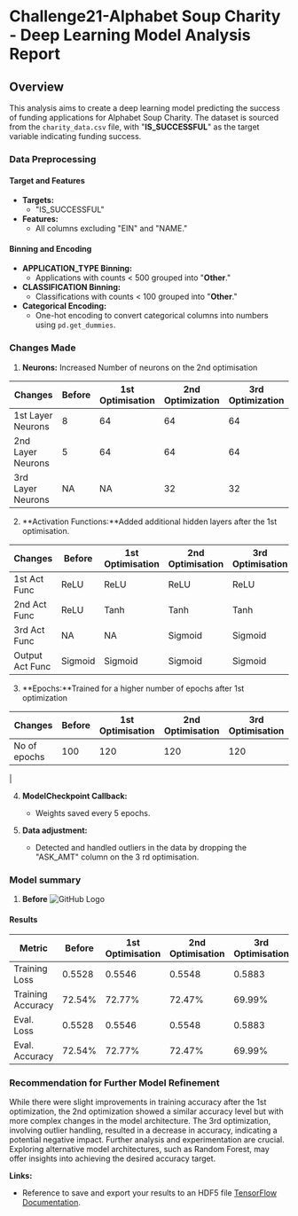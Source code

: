 # Challenge21-Alphabet Soup Charity - Deep Learning Model Analysis Report

## Overview
This analysis aims to create a deep learning model predicting the success of funding applications for Alphabet Soup Charity. The dataset is sourced from the `charity_data.csv` file, with "**IS_SUCCESSFUL**" as the target variable indicating funding success.

### Data Preprocessing

#### Target and Features
- **Targets:**
  - "IS_SUCCESSFUL"
- **Features:**
  - All columns excluding "EIN" and "NAME."

#### Binning and Encoding
- **APPLICATION_TYPE Binning:**
  - Applications with counts < 500 grouped into "**Other**."
- **CLASSIFICATION Binning:**
  - Classifications with counts < 100 grouped into "**Other**."
- **Categorical Encoding:**
  - One-hot encoding to convert categorical columns into numbers using `pd.get_dummies`.

### Changes Made

1. **Neurons:** Increased Number of neurons on the 2nd optimisation


|   Changes        | Before | 1st Optimisation | 2nd Optimization |3rd Optimization |
|------------------|--------|------------------|------------------|-----------------|
| 1st Layer Neurons| 8      | 64               | 64               |64               |
| 2nd Layer Neurons| 5      | 64               | 64               |64               |
| 3rd Layer Neurons| NA     | NA               | 32               |32               |
                


2. **Activation Functions:**Added additional hidden layers after the 1st optimisation.


|   Changes        |Before   | 1st Optimisation | 2nd Optimisation |3rd Optimisation |
|------------------|---------|------------------|------------------|-----------------|
| 1st Act Func     | ReLU    | ReLU             | ReLU             |ReLU             |
| 2nd Act Func     | ReLU    | Tanh             | Tanh             |Tanh             |
| 3rd Act Func     | NA      | NA               | Sigmoid          |Sigmoid          |
|Output Act Func   | Sigmoid | Sigmoid          | Sigmoid          |Sigmoid          |

 


  
3. **Epochs:**Trained for a higher number of epochs after 1st optimization

|   Changes        | Before | 1st Optimisation | 2nd Optimisation |3rd Optimisation |
|------------------|--------|------------------|------------------|-----------------|
| No of epochs     | 100    | 120              | 120              |120              |
|
  
 


4. **ModelCheckpoint Callback:**
   - Weights saved every 5 epochs.


5. **Data adjustment:**
   - Detected and handled outliers in the data by dropping the "ASK_AMT" column on the 3 rd optimisation.


### Model summary 

1. **Before**
![GitHub Logo](https://github.com/mhosseinf/Challenge21-deep-learning/commit/ecb8fc3120d036ad9316b03efabdfa86720b8354)



#### Results


| Metric           | Before | 1st Optimisation | 2nd Optimisation |3rd Optimisation |
|------------------|--------|------------------|------------------|-----------------|
| Training Loss    | 0.5528 | 0.5546           | 0.5548           |0.5883           |
| Training Accuracy| 72.54% | 72.77%           | 72.47%           |69.99%           |
| Eval. Loss       | 0.5528 | 0.5546           | 0.5548           |0.5883           |
| Eval. Accuracy   | 72.54% | 72.77%           | 72.47%           |69.99%           |






### Recommendation for Further Model Refinement
While there were slight improvements in training accuracy after the 1st optimization, the 2nd optimization showed a similar accuracy level but with more complex changes in the model architecture. The 3rd optimization, involving outlier handling, resulted in a decrease in accuracy, indicating a potential negative impact. Further analysis and experimentation are crucial. Exploring alternative model architectures, such as Random Forest, may offer insights into achieving the desired accuracy target. 

**Links:**
   - Reference to save and export your results to an HDF5 file [TensorFlow Documentation](https://www.tensorflow.org/tutorials/keras/save_and_load).